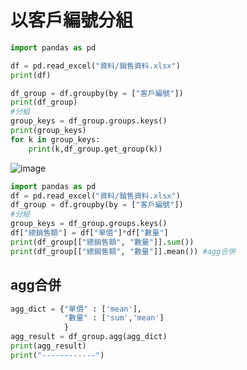 # 以客戶編號分組
```python
import pandas as pd

df = pd.read_excel("資料/銷售資料.xlsx")
print(df)

df_group = df.groupby(by = ["客戶編號"]) 
print(df_group)
#分組
group_keys = df_group.groups.keys() 
print(group_keys)
for k in group_keys:
    print(k,df_group.get_group(k))
```
![image](https://github.com/user-attachments/assets/2b4dbe0b-2283-4ee4-8df8-3d71e33f65c0)
```python
import pandas as pd
df = pd.read_excel("資料/銷售資料.xlsx")
df_group = df.groupby(by = ["客戶編號"]) 
#分組
group_keys = df_group.groups.keys() 
df["總銷售額"] = df["單價"]*df["數量"]
print(df_group[["總銷售額", "數量"]].sum())
print(df_group[["總銷售額", "數量"]].mean()) #agg合併
```
## agg合併
```python
agg_dict = {"單價" : ['mean'],
            "數量" : ['sum','mean']
            }
agg_result = df_group.agg(agg_dict)
print(agg_result)
print("------------")
```
